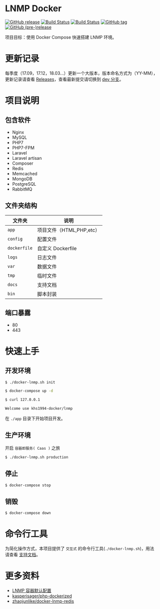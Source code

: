 # LNMP Docker

[![GitHub release](https://img.shields.io/github/release/khs1994-docker/lnmp.svg)]() [![Build Status](https://travis-ci.org/khs1994-docker/lnmp.svg?branch=master)](https://travis-ci.org/khs1994-docker/lnmp) [![Build Status](https://travis-ci.org/khs1994-docker/lnmp.svg?branch=dev)](https://travis-ci.org/khs1994-docker/lnmp) [![GitHub tag](https://img.shields.io/github/tag/khs1994-docker/lnmp.svg)]() [![GitHub (pre-)release](https://img.shields.io/github/release/khs1994-docker/lnmp/all.svg)]()

项目目标：使用 Docker Compose 快速搭建 LNMP 环境。

# 更新记录

每季度（17.09，17.12，18.03...）更新一个大版本，版本命名方式为（YY-MM），更新记录请查看 [Releases](https://github.com/khs1994-docker/lnmp/releases)，查看最新提交请切换到 [dev 分支](https://github.com/khs1994-docker/lnmp/tree/dev)。

# 项目说明

## 包含软件

* Nginx
* MySQL
* PHP7
* PHP7-FPM
* Laravel
* Laravel artisan
* Composer
* Redis
* Memcached
* MongoDB
* PostgreSQL
* RabbitMQ

## 文件夹结构

|文件夹|说明|
|--|--|
|`app`         |项目文件（HTML,PHP,etc）|
|`config`      |配置文件|               
|`dockerfile`  |自定义 Dockerfile|
|`logs`        |日志文件|
|`var`         |数据文件|
|`tmp`         |临时文件|
|`docs`        |支持文档|
|`bin`         |脚本封装|

## 端口暴露

* 80
* 443

# 快速上手

## 开发环境

```bash
$ ./docker-lnmp.sh init

$ docker-compose up -d

$ curl 127.0.0.1

Welcome use khs1994-docker/lnmp

```

在 `./app` 目录下开始项目开发。

## 生产环境

开启 `容器即服务( Caas )` 之旅

```bash
$ ./docker-lnmp.sh production
```

## 停止

```bash
$ docker-compose stop
```

## 销毁

```bash
$ docker-compose down
```

# 命令行工具

为简化操作方式，本项目提供了 `交互式` 的命令行工具(`./docker-lnmp.sh`)，用法请查看 [支持文档](docs/cli.md)。

# 更多资料

* [LNMP 容器默认配置](https://github.com/khs1994-docker/lnmp-default-config)
* [kasperisager/php-dockerized](https://github.com/kasperisager/php-dockerized)
* [zhaojunlike/docker-lnmp-redis](https://github.com/zhaojunlike/docker-lnmp-redis)
